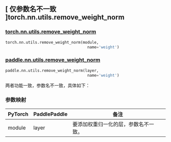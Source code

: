 ## [ 仅参数名不一致 ]torch.nn.utils.remove_weight_norm
### [torch.nn.utils.remove_weight_norm](https://pytorch.org/docs/stable/generated/torch.nn.utils.remove_weight_norm.html?highlight=nn+utils+remove_weight_norm#torch.nn.utils.remove_weight_norm)

```python
torch.nn.utils.remove_weight_norm(module,
                                    name='weight')
```

### [paddle.nn.utils.remove_weight_norm](https://www.paddlepaddle.org.cn/documentation/docs/zh/develop/api/paddle/nn/utils/remove_weight_norm_cn.html#remove-weight-norm)

```python
paddle.nn.utils.remove_weight_norm(layer,
                                    name='weight')
```
两者功能一致，参数名不一致，具体如下：
### 参数映射

| PyTorch       | PaddlePaddle | 备注                                                   |
| ------------- | ------------ | ------------------------------------------------------ |
| module        | layer        | 要添加权重归一化的层，参数名不一致。                                    |
